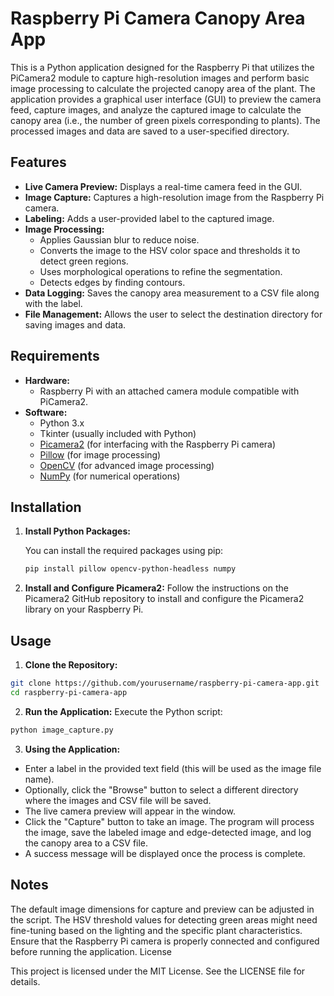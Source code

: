 # Raspberry Pi Camera Canopy Area App

This is a Python application designed for the Raspberry Pi that utilizes the PiCamera2 module to capture high-resolution images and perform basic image processing to calculate the projected canopy area of the plant. The application provides a graphical user interface (GUI) to preview the camera feed, capture images, and analyze the captured image to calculate the canopy area (i.e., the number of green pixels corresponding to plants). The processed images and data are saved to a user-specified directory.

## Features

- **Live Camera Preview:** Displays a real-time camera feed in the GUI.
- **Image Capture:** Captures a high-resolution image from the Raspberry Pi camera.
- **Labeling:** Adds a user-provided label to the captured image.
- **Image Processing:** 
  - Applies Gaussian blur to reduce noise.
  - Converts the image to the HSV color space and thresholds it to detect green regions.
  - Uses morphological operations to refine the segmentation.
  - Detects edges by finding contours.
- **Data Logging:** Saves the canopy area measurement to a CSV file along with the label.
- **File Management:** Allows the user to select the destination directory for saving images and data.

## Requirements

- **Hardware:**
  - Raspberry Pi with an attached camera module compatible with PiCamera2.
- **Software:**
  - Python 3.x
  - Tkinter (usually included with Python)
  - [Picamera2](https://github.com/raspberrypi/picamera2) (for interfacing with the Raspberry Pi camera)
  - [Pillow](https://python-pillow.org/) (for image processing)
  - [OpenCV](https://opencv.org/) (for advanced image processing)
  - [NumPy](https://numpy.org/) (for numerical operations)

## Installation

1. **Install Python Packages:**

   You can install the required packages using pip:
   ```bash
   pip install pillow opencv-python-headless numpy
   ```


2. **Install and Configure Picamera2:**
Follow the instructions on the Picamera2 GitHub repository to install and configure the Picamera2 library on your Raspberry Pi.


## Usage

1. **Clone the Repository:**
  ```bash
  git clone https://github.com/yourusername/raspberry-pi-camera-app.git
  cd raspberry-pi-camera-app
```
2. **Run the Application:**
  Execute the Python script:
  ```bash
  python image_capture.py
  ```

3. **Using the Application:**
  - Enter a label in the provided text field (this will be used as the image file name).
  - Optionally, click the "Browse" button to select a different directory where the images and CSV file will be saved.
  - The live camera preview will appear in the window.
  - Click the "Capture" button to take an image. The program will process the image, save the labeled image and edge-detected image, and log the canopy area to a CSV file.
  - A success message will be displayed once the process is complete.

## Notes

The default image dimensions for capture and preview can be adjusted in the script.
The HSV threshold values for detecting green areas might need fine-tuning based on the lighting and the specific plant characteristics.
Ensure that the Raspberry Pi camera is properly connected and configured before running the application.
License

This project is licensed under the MIT License. See the LICENSE file for details.

